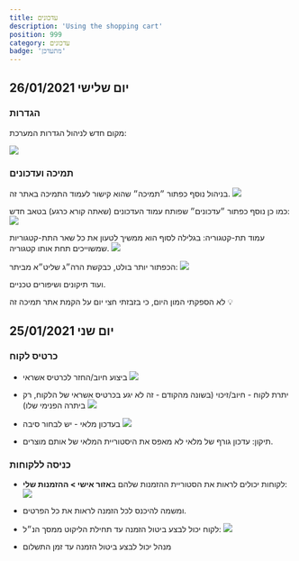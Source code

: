 ```yaml
---
title: עדכונים
description: 'Using the shopping cart'
position: 999
category: עדכונים
badge: 'מתעדכן'
---
```


## יום שלישי 26/01/2021

### הגדרות

מקום חדש לניהול הגדרות המערכת:

![](/img/settings.png)

### תמיכה ועדכונים

בניהול נוסף כפתור ״תמיכה״ שהוא קישור לעמוד התמיכה באתר זה.
![](/img/support.png)

כמו כן נוסף כפתור ״עדכונים״ שפותח עמוד העדכונים (שאתה קורא כרגע) בטאב חדש:
![](/img/updates.png)

עמוד תת-קטגוריה: בגלילה לסוף הוא ממשיך לטעון את כל שאר התת-קטגוריות שמשוייכים תחת אותו קטגוריה.
![](/img/load-all.png)

הכפתור יותר בולט, כבקשת הרה״ג שליט״א מביתר:
![](/img/load-all-button.png)

ועוד תיקונים ושיפורים טכניים.

<alert>

לא הספקתי המון היום, כי בזבזתי חצי יום על הקמת אתר תמיכה זה 💡

</alert>


## יום שני 25/01/2021

### כרטיס לקוח
- ביצוע חיוב/החזר לכרטיס אשראי
![](/img/charge-cc.png)

- יתרת לקוח - חיוב/זיכוי (בשונה מהקודם - זה לא יגע בכרטיס אשראי של הלקוח, רק ביתרה הפנימי שלו)
![](/img/balance.png)

- בעדכון מלאי - יש לבחור סיבה
![](/img/stock-update.png)

- תיקון: עדכון גורף של מלאי לא מאפס את היסטוריית המלאי של אותם מוצרים.

### כניסה ללקוחות
- לקוחות יכולים לראות את הסטוריית ההזמנות שלהם ב**אזור אישי > ההזמנות שלי**:
![](/img/my-orders.png)

- ומשמה להיכנס לכל הזמנה לראות את כל הפרטים.
- לקוח יכול לבצע ביטול הזמנה עד תחילת הליקוט ממסך הנ״ל:
![](/img/cancel-order.png)

- מנהל יכול לבצע ביטול הזמנה עד זמן התשלום

